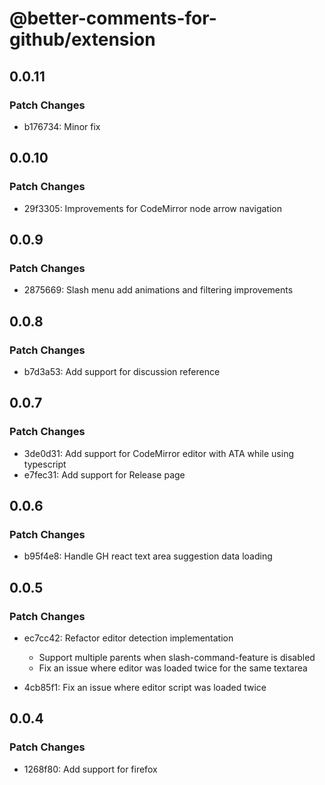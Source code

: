 # @better-comments-for-github/extension

## 0.0.11

### Patch Changes

- b176734: Minor fix

## 0.0.10

### Patch Changes

- 29f3305: Improvements for CodeMirror node arrow navigation

## 0.0.9

### Patch Changes

- 2875669: Slash menu add animations and filtering improvements

## 0.0.8

### Patch Changes

- b7d3a53: Add support for discussion reference

## 0.0.7

### Patch Changes

- 3de0d31: Add support for CodeMirror editor with ATA while using typescript
- e7fec31: Add support for Release page

## 0.0.6

### Patch Changes

- b95f4e8: Handle GH react text area suggestion data loading

## 0.0.5

### Patch Changes

- ec7cc42: Refactor editor detection implementation
  - Support multiple parents when slash-command-feature is disabled
  - Fix an issue where editor was loaded twice for the same textarea

- 4cb85f1: Fix an issue where editor script was loaded twice

## 0.0.4

### Patch Changes

- 1268f80: Add support for firefox
